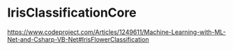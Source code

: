 # IrisClassificationCore

https://www.codeproject.com/Articles/1249611/Machine-Learning-with-ML-Net-and-Csharp-VB-Net#IrisFlowerClassification

